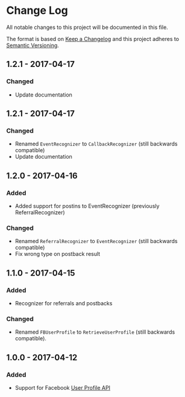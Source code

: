 # Change Log
All notable changes to this project will be documented in this file.

The format is based on [Keep a Changelog](http://keepachangelog.com/)
and this project adheres to [Semantic Versioning](http://semver.org/).

## 1.2.1 - 2017-04-17
### Changed
- Update documentation 

## 1.2.1 - 2017-04-17
### Changed
- Renamed `EventRecognizer` to `CallbackRecognizer` (still backwards compatible)
- Update documentation

## 1.2.0 - 2017-04-16
### Added
- Added support for postins to EventRecognizer (previously ReferralRecognizer)

### Changed
- Renamed `ReferralRecognizer` to `EventRecognizer` (still backwards compatible)
- Fix wrong type on postback result

## 1.1.0 - 2017-04-15
### Added
- Recognizer for referrals and postbacks

### Changed
- Renamed `FBUserProfile` to `RetrieveUserProfile` (still backwards compatible).

## 1.0.0 - 2017-04-12
### Added
- Support for Facebook [User Profile API](https://developers.facebook.com/docs/messenger-platform/user-profile)
